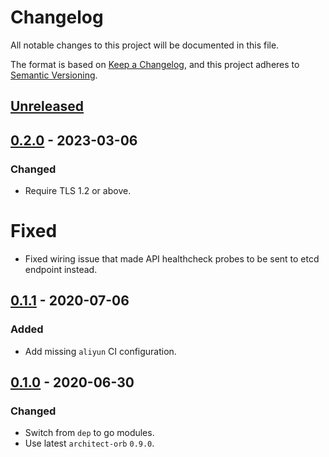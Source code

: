 # Changelog

All notable changes to this project will be documented in this file.

The format is based on [Keep a Changelog](https://keepachangelog.com/en/1.0.0/),
and this project adheres to [Semantic Versioning](https://semver.org/spec/v2.0.0.html).



## [Unreleased]

## [0.2.0] - 2023-03-06

### Changed

- Require TLS 1.2 or above.

# Fixed

- Fixed wiring issue that made API healthcheck probes to be sent to etcd endpoint instead.

## [0.1.1] - 2020-07-06

### Added

- Add missing `aliyun` CI configuration.

## [0.1.0] - 2020-06-30

### Changed

- Switch from `dep` to go modules.
- Use latest `architect-orb` `0.9.0`.

[Unreleased]: https://github.com/giantswarm/k8s-api-healthz/compare/v0.2.0...HEAD
[0.2.0]: https://github.com/giantswarm/k8s-api-healthz/compare/v0.1.1...v0.2.0
[0.1.1]: https://github.com/giantswarm/k8s-api-healthz/compare/v0.1.0...v0.1.1
[0.1.0]: https://github.com/giantswarm/k8s-api-healthz/releases/tag/v0.1.0
